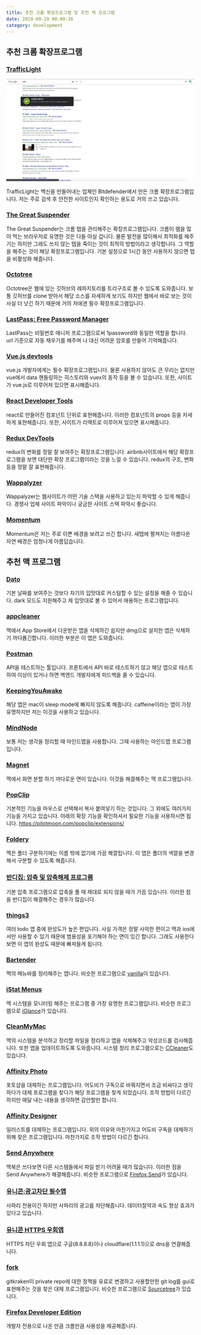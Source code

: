 ```yaml
---
title: 추천 크롬 확장프로그램 및 추천 맥 프로그램
date: 2019-09-29 00:09:26
category: development
---
```


## 추천 크롬 확장프로그램

### [TrafficLight](https://chrome.google.com/webstore/detail/trafficlight/cfnpidifppmenkapgihekkeednfoenal/reviews?hl=ko)

![](./images/추천_크롬_확장프로그램_및_추천_맥_프로그램/TrafficLight_image.png)

TrafficLight는 백신을 만들어내는 업체인 Bitdefender에서 만든 크롬 확장프로그램입니다.
저는 주로 검색 후 안전한 사이트인지 확인하는 용도로 거의 쓰고 있습니다.

### [The Great Suspender](https://chrome.google.com/webstore/detail/the-great-suspender/klbibkeccnjlkjkiokjodocebajanakg)

The Great Suspender는 크롬 탭을 관리해주는 확장프로그램입니다.
크롬이 램을 많이 먹는 브라우저로 유명한 것은 다들 아실 겁니다.
물론 발전을 많이해서 최적화를 해주기는 하지만 그래도 쓰지 않는 탭을 죽이는 것이 최적의 방법이라고 생각합니다.
그 역할을 해주는 것이 해당 확장프로그램입니다.
기본 설정으로 1시간 동안 사용하지 않으면 탭을 비활성화 해줍니다.

### [Octotree](https://chrome.google.com/webstore/detail/octotree/bkhaagjahfmjljalopjnoealnfndnagc)

Octotree은 웹에 있는 깃허브의 레파지토리를 트리구조로 볼 수 있도록 도와줍니다.
보통 깃허브를 clone 받아서 해당 소스를 자세하게 보기도 하지만 웹에서 바로 보는 것이 사실 더 낫긴 하기 때문에
거의 저에겐 필수 확장프로그램입니다.

### [LastPass: Free Password Manager](https://chrome.google.com/webstore/detail/lastpass-free-password-ma/hdokiejnpimakedhajhdlcegeplioahd)

LastPass는 비밀번호 매니저 프로그램으로써 1password와 동일한 역할을 합니다.
url 기준으로 자동 채우기를 해주며 나 대신 어려운 암호를 만들어 기억해줍니다.

### [Vue.js devtools](https://chrome.google.com/webstore/detail/vuejs-devtools/nhdogjmejiglipccpnnnanhbledajbpd)

vue.js 개발자에게는 필수 확장프로그램입니다.
물론 사용하지 않아도 큰 무리는 없지만 vue에서 data 핸들링하는 히스토리와 vuex의 동작 등을 볼 수 있습니다.
또한, 사이트가 vue.js로 이루어져 있으면 표시해줍니다.

### [React Developer Tools](https://chrome.google.com/webstore/detail/vuejs-devtools/nhdogjmejiglipccpnnnanhbledajbpd)

react로 만들어진 컴포넌트 단위로 표현해줍니다.
이러한 컴포넌트의 props 등을 자세하게 표현해줍니다.
또한, 사이트가 리액트로 이루어져 있으면 표시해줍니다.

### [Redux DevTools](https://chrome.google.com/webstore/detail/redux-devtools/lmhkpmbekcpmknklioeibfkpmmfibljd)

redux의 변화를 정말 잘 보여주는 확장프로그램입니다.
airbnb사이트에서 해당 확장프로그램을 보면 대단한 확장 프로그램이라는 것을 느낄 수 있습니다.
redux의 구조, 변화 등을 정말 잘 표현해줍니다.

### [Wappalyzer](https://chrome.google.com/webstore/detail/wappalyzer/gppongmhjkpfnbhagpmjfkannfbllamg)

Wappalyzer는 웹사이트가 어떤 기술 스택을 사용하고 있는지 파악할 수 있게 해줍니다.
경쟁사 업체 사이트 파악이나 궁금한 사이트 스택 파악시 좋습니다.

### [Momentum](https://chrome.google.com/webstore/detail/momentum/laookkfknpbbblfpciffpaejjkokdgca?hl=ko)

Momentum은 저는 주로 이쁜 배경을 보려고 쓰긴 합니다.
새탭에 펼쳐지는 아름다운 자연 배경은 엄청나게 아름답습니다.

## 추천 맥 프로그램

### [Dato](https://apps.apple.com/us/app/dato/id1470584107?mt=12)

기본 날짜를 보여주는 것보다 자기의 입맛대로 커스텀할 수 있는 설정을 해줄 수 있습니다.
dark 모드도 지원해주고 제 입맛대로 볼 수 있어서 애용하는 프로그램입니다.

### [appcleaner](http://freemacsoft.net/appcleaner/)

맥에서 App Store에서 다운받은 앱을 삭제하긴 쉽지만 dmg으로 설치한 앱은 삭제하기 까다롭긴합니다.
이러한 부분은 이 앱은 도와줍니다.

### [Postman](https://www.getpostman.com/)

API을 테스트하는 툴입니다.
프론트에서 API 바로 테스트하기 않고 해당 앱으로 테스트하여 이상이 있거나 하면 백엔드 개발자에게 피드백을 줄 수 있습니다.

### [KeepingYouAwake](https://github.com/newmarcel/KeepingYouAwake)

해당 앱은 mac이 sleep mode에 빠지지 않도록 해줍니다.
caffeine이라는 앱이 가장 유명하지만 저는 이것을 사용하고 있습니다.

### [MindNode](https://apps.apple.com/app/mindnode-5/id1289197285?ign-mpt=uo%3D4&l=en&mt=12)

보통 저는 생각을 정리할 때 마인드맵을 사용합니다.
그때 사용하는 마인드맵 프로그램입니다.

### [Magnet](https://apps.apple.com/us/app/magnet/id441258766?mt=12)

맥에서 화면 분할 하기 까다로운 면이 있습니다.
이것을 해결해주는 맥 프로그램입니다.

### [PopClip](https://apps.apple.com/kr/app/popclip/id445189367?mt=12)

기본적인 기능을 마우스로 선택해서 복사 붙여넣기 하는 것입니다.
그 외에도 여러가지 기능을 가지고 있습니다.
아래의 확장 기능을 확인하셔서 필요한 기능을 사용하시면 됩니다.
https://pilotmoon.com/popclip/extensions/

### [Foldery](https://apps.apple.com/kr/app/foldery/id815333099?mt=12)

맥은 폴더 구분하기에는 이름 밖에 없기에 가끔 해깔립니다.
이 앱은 폴더의 색깔을 변경해서 구분할 수 있도록 해줍니다.

### [반디집: 압축 및 압축해제 프로그램](https://apps.apple.com/kr/app/%EB%B0%98%EB%94%94%EC%A7%91-%EC%95%95%EC%B6%95-%EB%B0%8F-%EC%95%95%EC%B6%95%ED%95%B4%EC%A0%9C-%ED%94%84%EB%A1%9C%EA%B7%B8%EB%9E%A8/id1265704574?mt=12)

기본 압축 프로그램으로 압축을 풀 때 제대로 되지 않을 때가 가끔 있습니다.
이러한 점을 반디집이 해결해주는 경우가 많습니다.

### [things3](https://culturedcode.com/things/)

여러 todo 앱 중에 완성도가 높은 편입니다.
사실 가격은 정말 사악한 편이고 맥과 ios에서만 사용할 수 있기 때문에 범용성을 포기해야 하는 면이 있긴 합니다.
그래도 사용한다보면 이 앱의 완성도 때문에 빠져들게 됩니다.

### [Bartender](https://www.macbartender.com/)

맥의 메뉴바를 정리해주는 앱니다.
비슷한 프로그램으로 [vanilla](https://matthewpalmer.net/vanilla/)이 있습니다.

### [iStat Menus](https://bjango.com/mac/istatmenus/)

맥 시스템을 모니터링 해주는 프로그램 중 가장 유명한 프로그램입니다.
비슷한 프로그램으로 [iGlance](https://github.com/iglance/iGlance)가 있습니다.

### [CleanMyMac](https://macpaw.com/cleanmymac)

맥의 시스템을 분석하고 정리할 파일을 정리하고 앱을 삭제해주고 악성코드를 검사해줍니다.
또한 앱을 업데이트하도록 도와줍니다.
시스템 정리 프로그램으로는 [CCleaner](https://www.ccleaner.com/ccleaner-mac)도 있습니다.

### [Affinity Photo](https://apps.apple.com/kr/app/affinity-photo/id824183456?mt=12)

포토샵을 대체하는 프로그램입니다.
어도비가 구독으로 바꿔지면서 조금 비싸다고 생각하다가 대체 프로그램을 찾다가 해당 프로그램을 찾게 되었습니다.
조작 방법이 다르긴 하지만 매달 내는 내용을 생각하면 감안할만 합니다.

### [Affinity Designer](https://apps.apple.com/kr/app/affinity-designer/id824171161?mt=12)

일러스트를 대체하는 프로그램입니다.
위의 이유와 마찬가지고 어도비 구독을 대체하기 위해 찾은 프로그램입니다.
마찬가지로 조작 방법이 다르긴 합니다.

### [Send Anywhere](https://send-anywhere.com/ko/file-transfer)

맥북은 쓰다보면 다른 시스템들에서 파일 받기 어려울 때가 많습니다.
이러한 점을 Send Anywhere가 해결해줍니다.
비슷한 프로그램으로 [Firefox Send](https://send.firefox.com/)가 있습니다.

### [유니콘:광고차단 필수앱](https://apps.apple.com/kr/app/%EC%9C%A0%EB%8B%88%EC%BD%98-%EA%B4%91%EA%B3%A0%EC%B0%A8%EB%8B%A8-%ED%95%84%EC%88%98%EC%95%B1/id1231935892?mt=12)

사파리 전용이긴 하지만 사파리의 광고를 차단해줍니다.
데이터절약과 속도 향상 효과가 있다고 있습니다.

### [유니콘 HTTPS 우회앱](https://apps.apple.com/kr/app/%EC%9C%A0%EB%8B%88%EC%BD%98-https-%EC%9A%B0%ED%9A%8C%EC%95%B1/id1466584968)

HTTPS 차단 우회 앱으로 구글(8.8.8.8)이나 cloudflare(1.1.1.1)으로 dns을 연결해줍니다.

### [fork](https://git-fork.com/)

gitkraken이 private repo에 대한 정책을 유료로 변경하고 사용할만한 git log를 gui로 표현해주는 것을 찾은 대체 프로그램입니다.
비슷한 프로그램으로 [Sourcetree](https://www.sourcetreeapp.com/)가 있습니다.

### [Firefox Developer Edition](https://www.mozilla.org/ko/firefox/developer/)

개발자 전용으로 나온 만큼 크롬만큼 사용성을 제공해줍니다.
